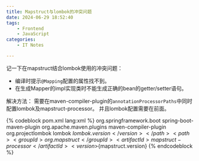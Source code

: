 ```yaml
---
title: Mapstruct与lombok的冲突问题 
date: 2024-06-29 18:52:40
tags:
	- Frontend
	- JavaScript
categories:
	- IT Notes

---
```


记一下在mapstruct结合lombok使用的冲突问题：
- 编译时提示`@Mapping`配置的属性找不到。
- 在生成Mapper的impl实现类时不能生成正确的bean的getter/setter语句。

<!-- more -->

解决方法：
需要在maven-compiler-plugin的`annotationProcessorPaths`中同时配置lombok及mapstruct-processor。
并且lombok配置需要在前面。


{% codeblock pom.xml lang:xml %}
<plugins>
    <plugin>
        <groupId>org.springframework.boot</groupId>
        <artifactId>spring-boot-maven-plugin</artifactId>
    </plugin>
    <plugin>
        <groupId>org.apache.maven.plugins</groupId>
        <artifactId>maven-compiler-plugin</artifactId>
        <configuration>
            <annotationProcessorPaths>
                <path>
                    <groupId>org.projectlombok</groupId>
                    <artifactId>lombok</artifactId>
                    <version>${lombok.version}</version>
                </path>
                <path>
                    <groupId>org.mapstruct</groupId>
                    <artifactId>mapstruct-processor</artifactId>
                    <version>${mapstruct.version}</version>
                </path>
            </annotationProcessorPaths>
        </configuration>
    </plugin>
</plugins>
{% endcodeblock  %}
